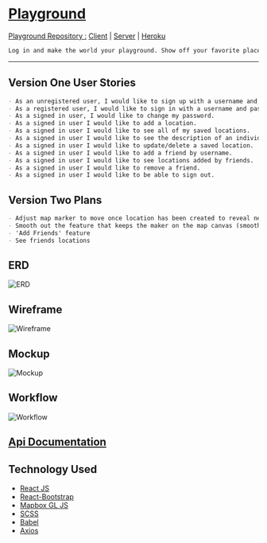 # [Playground](https://projectplaygroundlha.github.io/PlayGroundClient/)
[Playground Repository :](https://github.com/ProjectPlayGroundLHA) 
[Client](https://projectplaygroundlha.github.io/PlayGroundClient/) | [Server](https://github.com/ProjectPlayGroundLHA/PlayGroundApi) | [Heroku](https://mysterious-plains-31294.herokuapp.com/)


```md
Log in and make the world your playground. Show off your favorite places around the world by setting pins on the map and telling us what makes this location special. Share your pins with other users and see their favorite spots. 
```

---
## Version One User Stories

```md
- As an unregistered user, I would like to sign up with a username and password.
- As a registered user, I would like to sign in with a username and password.
- As a signed in user, I would like to change my password.
- As a signed in user I would like to add a location.
- As a signed in user I would like to see all of my saved locations.
- As a signed in user I would like to see the description of an individual location.
- As a signed in user I would like to update/delete a saved location.
- As a signed in user I would like to add a friend by username.
- As a signed in user I would like to see locations added by friends.
- As a signed in user I would like to remove a friend.
- As a signed in user I would like to be able to sign out.
```
## Version Two Plans
```md
- Adjust map marker to move once location has been created to reveal newly created location.
- Smooth out the feature that keeps the maker on the map canvas (smooth transitions)
- 'Add Friends' feature
- See friends locations
```
## ERD
![ERD](https://i.imgur.com/G1oDzFW.png)
## Wireframe
![Wireframe](https://i.imgur.com/4hN5vau.png)
## Mockup
![Mockup](https://i.imgur.com/up6CD99.png)

## Workflow
![Workflow](https://i.imgur.com/PHODGfT.png)

## [Api Documentation](/ApiDocumentation.md)

## Technology Used
- [React JS](https://reactjs.org/)
- [React-Bootstrap](https://react-bootstrap.github.io/)
- [Mapbox GL JS](https://docs.mapbox.com/mapbox-gl-js/)
- [SCSS](https://sass-lang.com/)
- [Babel](https://babeljs.io/docs/en/babel-node)
- [Axios](https://www.npmjs.com/package/react-axios)
